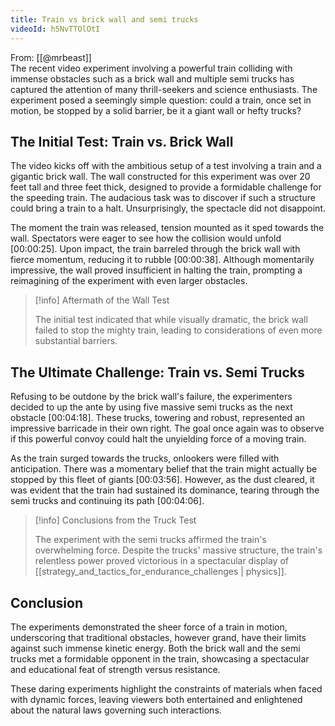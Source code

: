 ```yaml
---
title: Train vs brick wall and semi trucks
videoId: h5NvTTOlOtI
---
```


From: [[@mrbeast]] <br/> 
The recent video experiment involving a powerful train colliding with immense obstacles such as a brick wall and multiple semi trucks has captured the attention of many thrill-seekers and science enthusiasts. The experiment posed a seemingly simple question: could a train, once set in motion, be stopped by a solid barrier, be it a giant wall or hefty trucks?

## The Initial Test: Train vs. Brick Wall

The video kicks off with the ambitious setup of a test involving a train and a gigantic brick wall. The wall constructed for this experiment was over 20 feet tall and three feet thick, designed to provide a formidable challenge for the speeding train. The audacious task was to discover if such a structure could bring a train to a halt. Unsurprisingly, the spectacle did not disappoint.

The moment the train was released, tension mounted as it sped towards the wall. Spectators were eager to see how the collision would unfold <a class="yt-timestamp" data-t="00:00:25">[00:00:25]</a>. Upon impact, the train barreled through the brick wall with fierce momentum, reducing it to rubble <a class="yt-timestamp" data-t="00:00:38">[00:00:38]</a>. Although momentarily impressive, the wall proved insufficient in halting the train, prompting a reimagining of the experiment with even larger obstacles.

> [!info] Aftermath of the Wall Test
>
> The initial test indicated that while visually dramatic, the brick wall failed to stop the mighty train, leading to considerations of even more substantial barriers.

## The Ultimate Challenge: Train vs. Semi Trucks

Refusing to be outdone by the brick wall's failure, the experimenters decided to up the ante by using five massive semi trucks as the next obstacle <a class="yt-timestamp" data-t="00:04:18">[00:04:18]</a>. These trucks, towering and robust, represented an impressive barricade in their own right. The goal once again was to observe if this powerful convoy could halt the unyielding force of a moving train.

As the train surged towards the trucks, onlookers were filled with anticipation. There was a momentary belief that the train might actually be stopped by this fleet of giants <a class="yt-timestamp" data-t="00:03:56">[00:03:56]</a>. However, as the dust cleared, it was evident that the train had sustained its dominance, tearing through the semi trucks and continuing its path <a class="yt-timestamp" data-t="00:04:06">[00:04:06]</a>.

> [!info] Conclusions from the Truck Test
>
> The experiment with the semi trucks affirmed the train's overwhelming force. Despite the trucks' massive structure, the train's relentless power proved victorious in a spectacular display of [[strategy_and_tactics_for_endurance_challenges | physics]].

## Conclusion

The experiments demonstrated the sheer force of a train in motion, underscoring that traditional obstacles, however grand, have their limits against such immense kinetic energy. Both the brick wall and the semi trucks met a formidable opponent in the train, showcasing a spectacular and educational feat of strength versus resistance.

These daring experiments highlight the constraints of materials when faced with dynamic forces, leaving viewers both entertained and enlightened about the natural laws governing such interactions.